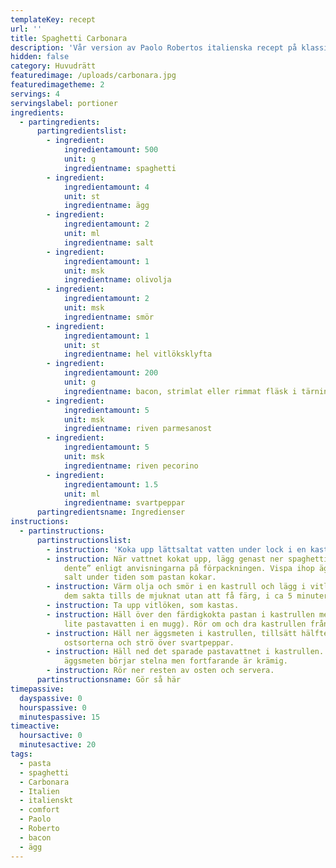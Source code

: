 ```yaml
---
templateKey: recept
url: ''
title: Spaghetti Carbonara
description: 'Vår version av Paolo Robertos italienska recept på klassisk Carbonara. '
hidden: false
category: Huvudrätt
featuredimage: /uploads/carbonara.jpg
featuredimagetheme: 2
servings: 4
servingslabel: portioner
ingredients:
  - partingredients:
      partingredientslist:
        - ingredient:
            ingredientamount: 500
            unit: g
            ingredientname: spaghetti
        - ingredient:
            ingredientamount: 4
            unit: st
            ingredientname: ägg
        - ingredient:
            ingredientamount: 2
            unit: ml
            ingredientname: salt
        - ingredient:
            ingredientamount: 1
            unit: msk
            ingredientname: olivolja
        - ingredient:
            ingredientamount: 2
            unit: msk
            ingredientname: smör
        - ingredient:
            ingredientamount: 1
            unit: st
            ingredientname: hel vitlöksklyfta
        - ingredient:
            ingredientamount: 200
            unit: g
            ingredientname: bacon, strimlat eller rimmat fläsk i tärningar
        - ingredient:
            ingredientamount: 5
            unit: msk
            ingredientname: riven parmesanost
        - ingredient:
            ingredientamount: 5
            unit: msk
            ingredientname: riven pecorino
        - ingredient:
            ingredientamount: 1.5
            unit: ml
            ingredientname: svartpeppar
      partingredientsname: Ingredienser
instructions:
  - partinstructions:
      partinstructionslist:
        - instruction: 'Koka upp lättsaltat vatten under lock i en kastrull. '
        - instruction: När vattnet kokat upp, lägg genast ner spaghettin och koka den ”al
            dente” enligt anvisningarna på förpackningen. Vispa ihop äggen med
            salt under tiden som pastan kokar.
        - instruction: Värm olja och smör i en kastrull och lägg i vitlök och bacon. Fräs
            dem sakta tills de mjuknat utan att få färg, i ca 5 minuter.
        - instruction: Ta upp vitlöken, som kastas.
        - instruction: Häll över den färdigkokta pastan i kastrullen med bacon (obs- spara
            lite pastavatten i en mugg). Rör om och dra kastrullen från värmen.
        - instruction: Häll ner äggsmeten i kastrullen, tillsätt hälften av de båda
            ostsorterna och strö över svartpeppar.
        - instruction: Häll ned det sparade pastavattnet i kastrullen. Rör om tills
            äggsmeten börjar stelna men fortfarande är krämig.
        - instruction: Rör ner resten av osten och servera.
      partinstructionsname: Gör så här
timepassive:
  dayspassive: 0
  hourspassive: 0
  minutespassive: 15
timeactive:
  hoursactive: 0
  minutesactive: 20
tags:
  - pasta
  - spaghetti
  - Carbonara
  - Italien
  - italienskt
  - comfort
  - Paolo
  - Roberto
  - bacon
  - ägg
---
```

